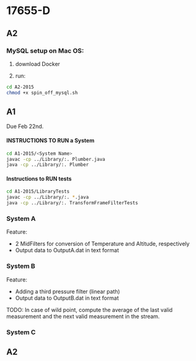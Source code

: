 # 17655-D

## A2

### MySQL setup on Mac OS:

1. download Docker 

2. run:
```bash
cd A2-2015
chmod +x spin_off_mysql.sh
```

## A1

Due Feb 22nd.

#### INSTRUCTIONS TO RUN a System

```bash
cd A1-2015/<System Name>
javac -cp ../Library/:. Plumber.java
java -cp ../Library/:. Plumber
```  

#### Instructions to RUN tests

```bash
cd A1-2015/LibraryTests
javac -cp ../Library/:. *.java
java -cp ../Library/:. TransformFrameFilterTests
```  

### System A

Feature:

  - 2 MidFilters for conversion of Temperature and Altitude, respectively
  - Output data to OutputA.dat in text format


### System B

Feature:

  - Adding a third pressure filter (linear path)
  - Output data to OutputB.dat in text format

TODO:
In case of wild point, compute the average of the last valid measurement and the next valid measurement in the stream.


### System C

## A2
